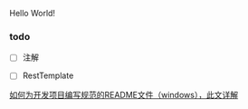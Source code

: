 Hello World!

### todo
- [ ]  注解 
- [ ] RestTemplate


[如何为开发项目编写规范的README文件（windows），此文详解](https://www.cnblogs.com/wj-1314/p/8547763.html)


